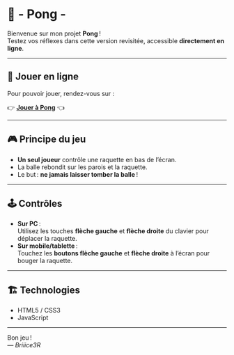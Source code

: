 # 🏓 - Pong -

Bienvenue sur mon projet **Pong** !  
Testez vos réflexes dans cette version revisitée, accessible **directement en ligne**.

---

## 🚀 Jouer en ligne

Pour pouvoir jouer, rendez-vous sur :

👉 **[Jouer à Pong](https://briiice3r.github.io/Pong/)** 👈

---

## 🎮 Principe du jeu

- **Un seul joueur** contrôle une raquette en bas de l’écran.
- La balle rebondit sur les parois et la raquette.
- Le but : **ne jamais laisser tomber la balle** !

---

## 🕹️ Contrôles

- **Sur PC** :  
  Utilisez les touches **flèche gauche** et **flèche droite** du clavier pour déplacer la raquette.
- **Sur mobile/tablette** :  
  Touchez les **boutons flèche gauche** et **flèche droite** à l’écran pour bouger la raquette.

---

## 🏗️ Technologies

- HTML5 / CSS3
- JavaScript

---

Bon jeu !  
*— Briiice3R*
